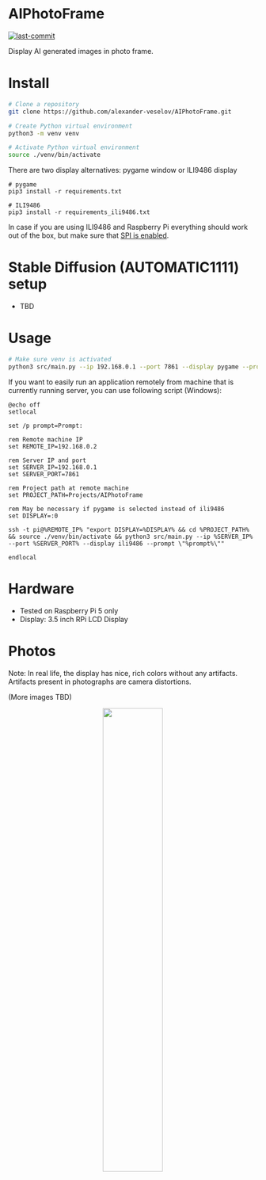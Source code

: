 # AIPhotoFrame
[![last-commit](https://img.shields.io/github/last-commit/alexander-veselov/AIPhotoFrame)](https://github.com/alexander-veselov/AIPhotoFrame/commits/main/)

Display AI generated images in photo frame. 

# Install
```bash
# Clone a repository
git clone https://github.com/alexander-veselov/AIPhotoFrame.git

# Create Python virtual environment
python3 -m venv venv

# Activate Python virtual environment
source ./venv/bin/activate
```

There are two display alternatives: pygame window or ILI9486 display

```
# pygame
pip3 install -r requirements.txt
```

```
# ILI9486
pip3 install -r requirements_ili9486.txt
```
In case if you are using ILI9486 and Raspberry Pi everything should work out of the box, but make sure that [SPI is enabled](https://github.com/alexander-veselov/ILI9486?tab=readme-ov-file#install).

# Stable Diffusion (AUTOMATIC1111) setup
- TBD

# Usage
```bash
# Make sure venv is activated
python3 src/main.py --ip 192.168.0.1 --port 7861 --display pygame --prompt landscape
```

If you want to easily run an application remotely from machine that is currently running server, you can use following script (Windows): 
```batch
@echo off
setlocal

set /p prompt=Prompt: 

rem Remote machine IP
set REMOTE_IP=192.168.0.2

rem Server IP and port 
set SERVER_IP=192.168.0.1
set SERVER_PORT=7861

rem Project path at remote machine
set PROJECT_PATH=Projects/AIPhotoFrame

rem May be necessary if pygame is selected instead of ili9486
set DISPLAY=:0

ssh -t pi@%REMOTE_IP% "export DISPLAY=%DISPLAY% && cd %PROJECT_PATH% && source ./venv/bin/activate && python3 src/main.py --ip %SERVER_IP% --port %SERVER_PORT% --display ili9486 --prompt \"%prompt%\""

endlocal
```

# Hardware
- Tested on Raspberry Pi 5 only
- Display: 3.5 inch RPi LCD Display

# Photos
Note: In real life, the display has nice, rich colors without any artifacts. Artifacts present in photographs are camera distortions.

(More images TBD)
<p align="center">
    <img width="49%" src="https://github.com/user-attachments/assets/acfdada0-0c4c-4822-b97e-689a1e80440c"/>
</p>
